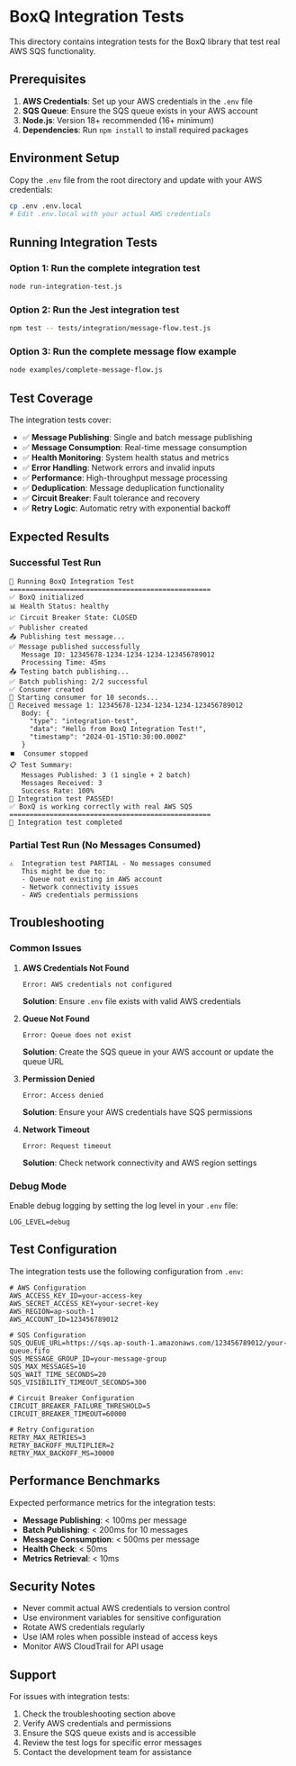 # BoxQ Integration Tests

This directory contains integration tests for the BoxQ library that test real AWS SQS functionality.

## Prerequisites

1. **AWS Credentials**: Set up your AWS credentials in the `.env` file
2. **SQS Queue**: Ensure the SQS queue exists in your AWS account
3. **Node.js**: Version 18+ recommended (16+ minimum)
4. **Dependencies**: Run `npm install` to install required packages

## Environment Setup

Copy the `.env` file from the root directory and update with your AWS credentials:

```bash
cp .env .env.local
# Edit .env.local with your actual AWS credentials
```

## Running Integration Tests

### Option 1: Run the complete integration test
```bash
node run-integration-test.js
```

### Option 2: Run the Jest integration test
```bash
npm test -- tests/integration/message-flow.test.js
```

### Option 3: Run the complete message flow example
```bash
node examples/complete-message-flow.js
```

## Test Coverage

The integration tests cover:

- ✅ **Message Publishing**: Single and batch message publishing
- ✅ **Message Consumption**: Real-time message consumption
- ✅ **Health Monitoring**: System health status and metrics
- ✅ **Error Handling**: Network errors and invalid inputs
- ✅ **Performance**: High-throughput message processing
- ✅ **Deduplication**: Message deduplication functionality
- ✅ **Circuit Breaker**: Fault tolerance and recovery
- ✅ **Retry Logic**: Automatic retry with exponential backoff

## Expected Results

### Successful Test Run
```
🧪 Running BoxQ Integration Test
==================================================
✅ BoxQ initialized
📊 Health Status: healthy
📈 Circuit Breaker State: CLOSED
✅ Publisher created
📤 Publishing test message...
✅ Message published successfully
   Message ID: 12345678-1234-1234-1234-123456789012
   Processing Time: 45ms
📤 Testing batch publishing...
✅ Batch publishing: 2/2 successful
✅ Consumer created
🔄 Starting consumer for 10 seconds...
📨 Received message 1: 12345678-1234-1234-1234-123456789012
   Body: {
     "type": "integration-test",
     "data": "Hello from BoxQ Integration Test!",
     "timestamp": "2024-01-15T10:30:00.000Z"
   }
⏹️  Consumer stopped
📋 Test Summary:
   Messages Published: 3 (1 single + 2 batch)
   Messages Received: 3
   Success Rate: 100%
🎉 Integration test PASSED!
✅ BoxQ is working correctly with real AWS SQS
==================================================
🏁 Integration test completed
```

### Partial Test Run (No Messages Consumed)
```
⚠️  Integration test PARTIAL - No messages consumed
   This might be due to:
   - Queue not existing in AWS account
   - Network connectivity issues
   - AWS credentials permissions
```

## Troubleshooting

### Common Issues

1. **AWS Credentials Not Found**
   ```
   Error: AWS credentials not configured
   ```
   **Solution**: Ensure `.env` file exists with valid AWS credentials

2. **Queue Not Found**
   ```
   Error: Queue does not exist
   ```
   **Solution**: Create the SQS queue in your AWS account or update the queue URL

3. **Permission Denied**
   ```
   Error: Access denied
   ```
   **Solution**: Ensure your AWS credentials have SQS permissions

4. **Network Timeout**
   ```
   Error: Request timeout
   ```
   **Solution**: Check network connectivity and AWS region settings

### Debug Mode

Enable debug logging by setting the log level in your `.env` file:
```
LOG_LEVEL=debug
```

## Test Configuration

The integration tests use the following configuration from `.env`:

```env
# AWS Configuration
AWS_ACCESS_KEY_ID=your-access-key
AWS_SECRET_ACCESS_KEY=your-secret-key
AWS_REGION=ap-south-1
AWS_ACCOUNT_ID=123456789012

# SQS Configuration
SQS_QUEUE_URL=https://sqs.ap-south-1.amazonaws.com/123456789012/your-queue.fifo
SQS_MESSAGE_GROUP_ID=your-message-group
SQS_MAX_MESSAGES=10
SQS_WAIT_TIME_SECONDS=20
SQS_VISIBILITY_TIMEOUT_SECONDS=300

# Circuit Breaker Configuration
CIRCUIT_BREAKER_FAILURE_THRESHOLD=5
CIRCUIT_BREAKER_TIMEOUT=60000

# Retry Configuration
RETRY_MAX_RETRIES=3
RETRY_BACKOFF_MULTIPLIER=2
RETRY_MAX_BACKOFF_MS=30000
```

## Performance Benchmarks

Expected performance metrics for the integration tests:

- **Message Publishing**: < 100ms per message
- **Batch Publishing**: < 200ms for 10 messages
- **Message Consumption**: < 500ms per message
- **Health Check**: < 50ms
- **Metrics Retrieval**: < 10ms

## Security Notes

- Never commit actual AWS credentials to version control
- Use environment variables for sensitive configuration
- Rotate AWS credentials regularly
- Use IAM roles when possible instead of access keys
- Monitor AWS CloudTrail for API usage

## Support

For issues with integration tests:

1. Check the troubleshooting section above
2. Verify AWS credentials and permissions
3. Ensure the SQS queue exists and is accessible
4. Review the test logs for specific error messages
5. Contact the development team for assistance
